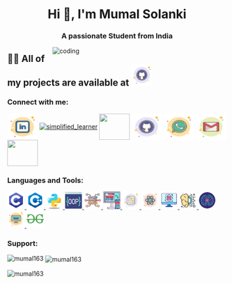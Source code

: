 
<h1 align="center">Hi 👋, I'm Mumal Solanki</h1>
<h3 align="center">A passionate Student from India</h3>

<img align="right" alt="coding" width="400"
    src="https://user-images.githubusercontent.com/55389276/140866485-8fb1c876-9a8f-4d6a-98dc-08c4981eaf70.gif">
<h2>👨‍💻 All of my projects are available at <a href="https://github.com/mumal885"><img src="img/icons8-github-50.png" /></a></h2>
<h3 align="left">Connect with me:</h3>
<p align="left"><a href="https://www.linkedin.com/in/mumal-solanki-2293a2215/" target="blank"><img align="center"
            src="img/icons8-linkedin-50.png"
            alt="" height="60" width="70" /></a> 
            <a href="https://www.instagram.com/_mumal_solanki_/" target="blank"><img align="center"
            src="https://img.icons8.com/bubbles/100/000000/instagram-new.png"
            alt="simplified_learner" height="60" width="70" /></a>
            <a href="https://www.facebook.com/people/Mumal-Solanki/100070289694985/?mibextid=ZbWKwL" target="blank"><img align="center" src="https://img.icons8.com/bubbles/100/000000/facebook-new.png"
            alt="" height="60" width="70" /></a>
            <a href="https://github.com/mumal885" target="blank"><img align="center"
            src="img/icons8-github-50.png"
            alt="" height="60" width="70" /></a>
            <a href="https://whatsapp.com/dl/" target="blank"><img align="center"
            src="img/icons8-whatsapp-50.png"
            alt="" height="60" width="70" /></a>
            <a href="mumalsolanki163@gmail.com <mumalsolanki163@gmail.com>;" target="blank"><img align="center"
            src="img/icons8-gmail-logo-50.png"
            alt="" height="60" width="70" /></a>
            <a href="https://goo.gl/maps/723wWU7u2wxcSiby9" target="blank"><img align="center"
            src="https://img.icons8.com/bubbles/100/000000/map-marker.png"
            alt="" height="60" width="70" /></a></p>

<h3 align="left">Languages and Tools:</h3>
<p align="left"><a href="https://www.w3schools.com/c/c_intro.php" target="_blank" rel="noreferrer"> <img
            src="img/icons8-c-programming-48.png" alt="c" width="40" height="40" /> </a><a href="https://www.w3schools.com/cpp/cpp_intro.asps" target="_blank" rel="noreferrer"> <img
            src="img/icons8-c++-48.png"
            alt="cplusplus" width="40" height="40" /> </a> <a href="https://www.w3schools.com/python/" target="_blank" rel="noreferrer"> <img
            src="img/icons8-python-64.png"
            alt="css3" width="40" height="40" /> </a> <a href="https://www.w3schools.com/cpp/cpp_oop.asp" target="_blank" rel="noreferrer"> <img
            src="img/icons8-object-60.png"
            alt="html5" width="40" height="40" /> </a> <a href="https://www.geeksforgeeks.org/data-structures/" target="_blank" rel="noreferrer">
        <img src="img/icons8-structured-data-64.png" alt="java"
        width="40" height="40" /> </a> <a href="https://www.geeksforgeeks.org/user-experience-or-ux-design/" target="_blank" rel="noreferrer"> <img
            src="img/icons8-ux-64.png"
            alt="javascript" width="40" height="40" /> </a><a href="https://www.geeksforgeeks.org/web-development/" target="_blank"
        rel="noreferrer"> <img src="img/icons8-web-50.png" alt="matlab"
        width="40" height="40" /> </a> <a href="https://www.geeksforgeeks.org/reactjs-tutorials/" target="_blank" rel="noreferrer"> <img
            src="img/icons8-react-50.png"
            alt="mysql" width="40" height="40" /> </a> <a href="https://practice.geeksforgeeks.org/courses/dsa-self-paced?source=google&medium=cpc&device=c&keyword=gfg%20dsa%20course&matchtype=b&campaignid=19102561418&adgroup=139234782450&gclid=CjwKCAiAlp2fBhBPEiwA2Q10D00EF-PgErl24hptL4rx-WTQx33CDsBHB6WqOu1iL7xRgBoJv3Hx3BoCqngQAvD_BwE" target="_blank"
        rel="noreferrer"> <img
            src="img/icons8-data-science-64.png"
            alt="pandas" width="40" height="40" /> </a> <a href="https://www.geeksforgeeks.org/artificial-intelligence-an-introduction/" target="_blank"
        rel="noreferrer"> <img
            src="img/icons8-artificial-intelligence-64.png"
            alt="python" width="40" height="40" /> </a> <a href="https://www.geeksforgeeks.org/what-is-machine-learning/" target="_blank"
        rel="noreferrer"> <img
            src="img/icons8-machine-learning-64.png"
            alt="python" width="40" height="40" /> </a> <a href="https://www.geeksforgeeks.org/introduction-to-ethical-hacking/" target="_blank"
        rel="noreferrer"> <img
            src="img/icons8-hacking-50.png"
            alt="python" width="40" height="40" /> </a> <a href="https://www.geeksforgeeks.org/" target="_blank"
        rel="noreferrer"> <img
            src="img/icons8-geeksforgeeks-48.png"
            alt="python" width="40" height="40" /> </a> </p>
<h3 align="left">Support:</h3>
<p><img align="left"
        src="https://github-readme-stats.vercel.app/api/top-langs?username=mumal163&show_icons=true&locale=en&layout=compact"
        alt="mumal163" /></p>
<p>&nbsp;<img align="center"
        src="https://github-readme-stats.vercel.app/api?username=mumal163&show_icons=true&locale=en"
        alt="mumal163" /></p>
<p><img align="center" src="https://github-readme-streak-stats.herokuapp.com/?user=mumal163&"
        alt="mumal163" /></p>

